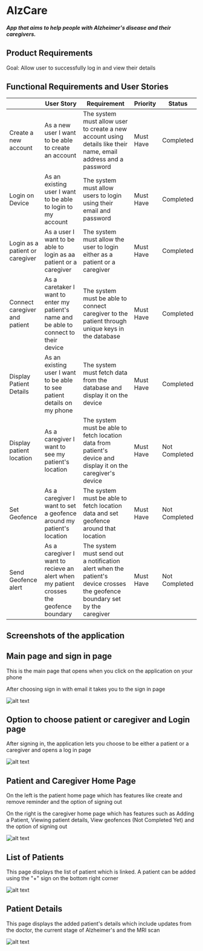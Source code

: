 
# AlzCare
<h5>App that aims to help people with Alzheimer's disease and their caregivers.</h5>

## Product Requirements

Goal: Allow user to successfully log in and view their details

## Functional Requirements and User Stories

|  | User Story | Requirement |Priority|Status|
|---|---|---|---|---|
|Create a new account|As a new user I want to be able to create an account|The system must allow user to create a new account using details like their name, email address and a password|Must Have|Completed|
|Login on Device|As an existing user I want to be able to login to my account|The system must allow users to login using their email and password|Must Have|Completed|
|Login as a patient or caregiver|As a user I want to be able to login as aa patient or a caregiver|The system must allow the user to login either as a patient or a caregiver|Must Have|Completed|
|Connect caregiver and patient|As a caretaker I want to enter my patient's name and be able to connect to their device|The system must be able to connect caregiver to the patient through unique keys in the database|Must Have|Completed|
|Display Patient Details|As an existing user I want to be able to see patient details on my phone|The system must fetch data from the database and display it on the device|Must Have|Completed|
|Display patient location|As a caregiver I want to see my patient's location|The system must be able to fetch location data from patient's device and display it on the caregiver's device|Must Have|Not Completed|
|Set Geofence|As a caregiver I want to set a geofence around my patient's location|The system must be able to fetch location data and set geofence around that location|Must Have|Not Completed|
|Send Geofence alert|As a caregiver I want to recieve an alert when my patient crosses the geofence boundary|The system must send out a notification alert when the patient's device crosses the geofence boundary set by the caregiver|Must Have|Not Completed|

## Screenshots of the application

## Main page and sign in page

This is the main page that opens when you click on the application on your phone

After choosing sign in with email it takes you to the sign in page

![alt text](https://github.com/KalpakGaonkar/alzApp/blob/main/Screenshots/Home_page_and_signin_page.png)

## Option to choose patient or caregiver and Login page

After signing in, the application lets you choose to be either a patient or a caregiver and opens a log in page

![alt text](https://github.com/KalpakGaonkar/alzApp/blob/main/Screenshots/patient_caregiver_option_and_login_page.png)

## Patient and Caregiver Home Page

On the left is the patient home page which has features like create and remove reminder and the option of signing out

On the right is the caregiver home page which has features such as Adding a Patient, Viewing patient details, View geofences (Not Completed Yet) and the option of signing out

![alt text](https://github.com/KalpakGaonkar/alzApp/blob/main/Screenshots/patient_and_caregiver_home_page.png)

## List of Patients

This page displays the list of patient which is linked. A patient can be added using the "+" sign on the bottom right corner

![alt text](https://github.com/KalpakGaonkar/alzApp/blob/main/Screenshots/list_of_patients.png)

## Patient Details

This page displays the added patient's details which include updates from the doctor, the current stage of Alzheimer's and the MRI scan

![alt text](https://github.com/KalpakGaonkar/alzApp/blob/main/Screenshots/patient_details.png)

